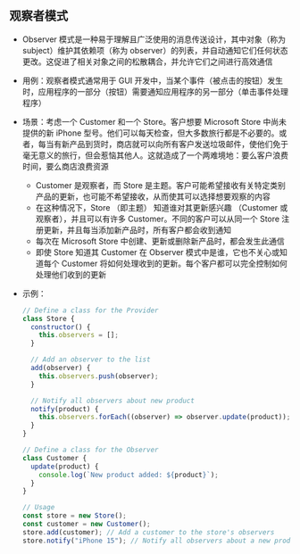 ## 观察者模式

- Observer 模式是一种易于理解且广泛使用的消息传送设计，其中对象（称为 subject）维护其依赖项（称为 observer）的列表，并自动通知它们任何状态更改。这促进了相关对象之间的松散耦合，并允许它们之间进行高效通信

- 用例：观察者模式通常用于 GUI 开发中，当某个事件（被点击的按钮）发生时，应用程序的一部分（按钮）需要通知应用程序的另一部分（单击事件处理程序）
- 场景：考虑一个 Customer 和一个 Store。客户想要 Microsoft Store 中尚未提供的新 iPhone 型号。他们可以每天检查，但大多数旅行都是不必要的。或者，每当有新产品到货时，商店就可以向所有客户发送垃圾邮件，使他们免于毫无意义的旅行，但会惹恼其他人。这就造成了一个两难境地：要么客户浪费时间，要么商店浪费资源

  - Customer 是观察者，而 Store 是主题。客户可能希望接收有关特定类别产品的更新，也可能不希望接收，从而使其可以选择想要观察的内容
  - 在这种情况下，Store （即主题） 知道谁对其更新感兴趣 （Customer 或观察者），并且可以有许多 Customer。不同的客户可以从同一个 Store 注册更新，并且每当添加新产品时，所有客户都会收到通知
  - 每次在 Microsoft Store 中创建、更新或删除新产品时，都会发生此通信
  - 即使 Store 知道其 Customer 在 Observer 模式中是谁，它也不关心或知道每个 Customer 将如何处理收到的更新。每个客户都可以完全控制如何处理他们收到的更新

- 示例：

  ```js
  // Define a class for the Provider
  class Store {
    constructor() {
      this.observers = [];
    }

    // Add an observer to the list
    add(observer) {
      this.observers.push(observer);
    }

    // Notify all observers about new product
    notify(product) {
      this.observers.forEach((observer) => observer.update(product));
    }
  }

  // Define a class for the Observer
  class Customer {
    update(product) {
      console.log(`New product added: ${product}`);
    }
  }

  // Usage
  const store = new Store();
  const customer = new Customer();
  store.add(customer); // Add a customer to the store's observers
  store.notify("iPhone 15"); // Notify all observers about a new product
  ```
